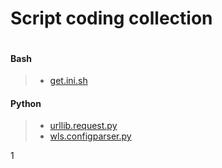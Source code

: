 # Script coding collection
```
```

#### Bash

> * [get.ini.sh](https://github.com/rlagutinhub/library/blob/master/get.ini.sh)

#### Python

> * [urllib.request.py](https://github.com/rlagutinhub/library/blob/master/urllib.request.py)
> * [wls.configparser.py](https://github.com/rlagutinhub/library/blob/master/wls.configparser.py)

1
